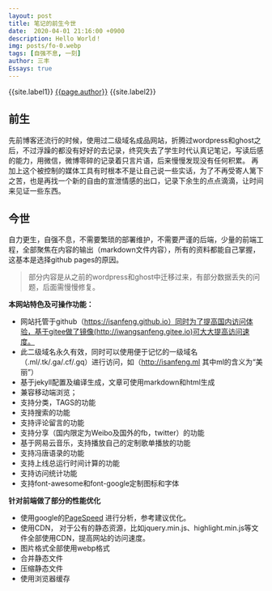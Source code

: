 ```yaml
---
layout: post
title: 笔记的前生今世
date:  2020-04-01 21:16:00 +0900
description: Hello World！
img: posts/fo-0.webp
tags: [自强不息, 一刻]
author: 三丰
Essays: true
---
```

{{site.label1}} <a href="/about">{{page.author}}</a> {{site.label2}}

## 前生
先前博客还流行的时候，使用过二级域名成品网站，折腾过wordpress和ghost之后，不过浮躁的都没有好好的去记录，终究失去了学生时代认真记笔记，写读后感的能力，用微信，微博零碎的记录着只言片语，后来慢慢发现没有任何积累。
再加上这个被控制的媒体工具有时根本不是让自己说一些实话，为了不再受寄人篱下之苦，也是再找一个新的自由的宣泄情感的出口，记录下余生的点点滴滴，让时间来见证一些东西。

## 今世
自力更生，自强不息，不需要繁琐的部署维护，不需要严谨的后端，少量的前端工程，全部聚焦在内容的输出（markdown文件内容），所有的资料都能自己掌握，这基本是选择github pages的原因。

> 部分内容是从之前的wordpress和ghost中迁移过来，有部分数据丢失的问题，后面需慢慢修复。

**本网站特色及可操作功能：**
* 网站托管于github（https://isanfeng.github.io）同时为了提高国内访问体验，基于gitee做了镜像(http://iwangsanfeng.gitee.io)可大大提高访问速度。
* 此二级域名永久有效，同时可以使用便于记忆的一级域名（.ml/.tk/.ga/.cf/.gq）进行访问，如（http://isanfeng.ml 其中ml的含义为“美丽”）
* 基于jekyll配置及编译生成，文章可使用markdown和html生成
* 兼容移动端浏览；
* 支持分类，TAGS的功能
* 支持搜索的功能
* 支持评论留言的功能
* 支持分享（国内限定为Weibo及国外的fb，twitter）的功能
* 基于网易云音乐，支持播放自己的定制歌单播放的功能
* 支持冯唐语录的功能
* 支持上线总运行时间计算的功能
* 支持访问统计功能
* 支持font-awesome和font-google定制图标和字体

**针对前端做了部分的性能优化**
* 使用google的[PageSpeed](https://developers.google.cn/speed/pagespeed/insights) 进行分析，参考建议优化。
* 使用CDN， 对于公有的静态资源，比如jquery.min.js、highlight.min.js等文件全部使用CDN，提高网站的访问速度。
* 图片格式全部使用webp格式
* 合并静态文件
* 压缩静态文件
* 使用浏览器缓存

